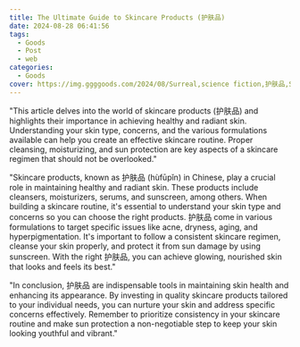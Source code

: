 ```yaml
---
title: The Ultimate Guide to Skincare Products (护肤品)
date: 2024-08-28 06:41:56
tags:
  - Goods
  - Post
  - web
categories:
  - Goods
cover: https://img.ggggoods.com/2024/08/Surreal,science fiction,护肤品,Skin care products,technology,tech,diagrams,renderings,colors_20240830_00001_.png
---
```


"This article delves into the world of skincare products (护肤品) and highlights their importance in achieving healthy and radiant skin. Understanding your skin type, concerns, and the various formulations available can help you create an effective skincare routine. Proper cleansing, moisturizing, and sun protection are key aspects of a skincare regimen that should not be overlooked."

"Skincare products, known as 护肤品 (hùfūpǐn) in Chinese, play a crucial role in maintaining healthy and radiant skin. These products include cleansers, moisturizers, serums, and sunscreen, among others. When building a skincare routine, it's essential to understand your skin type and concerns so you can choose the right products. 护肤品 come in various formulations to target specific issues like acne, dryness, aging, and hyperpigmentation. It's important to follow a consistent skincare regimen, cleanse your skin properly, and protect it from sun damage by using sunscreen. With the right 护肤品, you can achieve glowing, nourished skin that looks and feels its best."

"In conclusion, 护肤品 are indispensable tools in maintaining skin health and enhancing its appearance. By investing in quality skincare products tailored to your individual needs, you can nurture your skin and address specific concerns effectively. Remember to prioritize consistency in your skincare routine and make sun protection a non-negotiable step to keep your skin looking youthful and vibrant."
